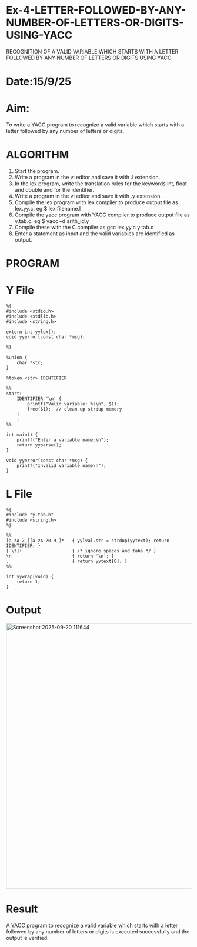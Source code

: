 # Ex-4-LETTER-FOLLOWED-BY-ANY-NUMBER-OF-LETTERS-OR-DIGITS-USING-YACC
RECOGNITION OF A VALID VARIABLE WHICH STARTS WITH A LETTER FOLLOWED BY ANY NUMBER OF LETTERS OR DIGITS USING YACC
# Date:15/9/25
# Aim:
To write a YACC program to recognize a valid variable which starts with a letter followed by any number of letters or digits.
# ALGORITHM
1.	Start the program.
2.	Write a program in the vi editor and save it with .l extension.
3.	In the lex program, write the translation rules for the keywords int, float and double and for the identifier.
4.	Write a program in the vi editor and save it with .y extension.
5.	Compile the lex program with lex compiler to produce output file as lex.yy.c. eg $ lex filename.l
6.	Compile the yacc program with YACC compiler to produce output file as y.tab.c. eg $ yacc –d arith_id.y
7.	Compile these with the C compiler as gcc lex.yy.c y.tab.c
8.	Enter a statement as input and the valid variables are identified as output.
# PROGRAM
# Y File
```
%{
#include <stdio.h>
#include <stdlib.h>
#include <string.h>

extern int yylex();
void yyerror(const char *msg);

%}

%union {
    char *str;
}

%token <str> IDENTIFIER

%%
start:
    IDENTIFIER '\n' {
        printf("Valid variable: %s\n", $1);
        free($1);  // clean up strdup memory
    }
    ;
%%

int main() {
    printf("Enter a variable name:\n");
    return yyparse();
}

void yyerror(const char *msg) {
    printf("Invalid variable name\n");
}
```

# L File
```
%{
#include "y.tab.h"
#include <string.h>
%}

%%
[a-zA-Z_][a-zA-Z0-9_]*   { yylval.str = strdup(yytext); return IDENTIFIER; }
[ \t]+                   { /* ignore spaces and tabs */ }
\n                       { return '\n'; }
.                        { return yytext[0]; }
%%

int yywrap(void) {
    return 1;
}
```
# Output
<img width="1876" height="721" alt="Screenshot 2025-09-20 111644" src="https://github.com/user-attachments/assets/3b38d1a6-1948-480b-9fdc-eb94ec608cb9" />


# Result
A YACC program to recognize a valid variable which starts with a letter followed by any number of letters or digits is executed successfully and the output is verified.
